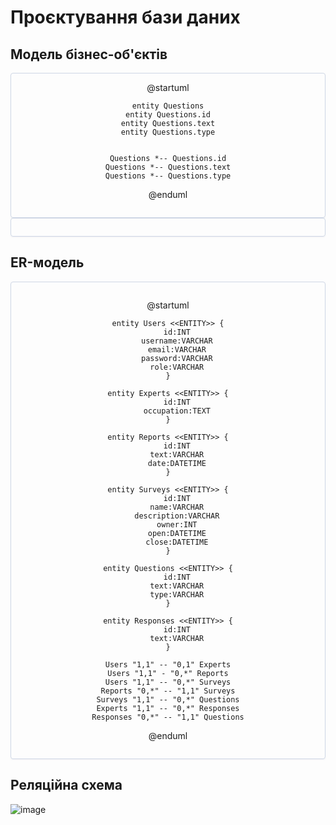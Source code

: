 # Проєктування бази даних

## Модель бізнес-об'єктів

<center style="
    border-radius:4px;
    border: 1px solid #cfd7e6;
    box-shadow: 0 1px 3px 0 rgba(89,105,129,.05), 0 1px 1px 0 rgba(0,0,0,.025);
    padding: 1em;"
>
@startuml

    entity Questions
    entity Questions.id
    entity Questions.text
    entity Questions.type


    Questions *-- Questions.id
    Questions *-- Questions.text
    Questions *-- Questions.type

@enduml

</center>

<center style="
    border-radius:4px;
    border: 1px solid #cfd7e6;
    box-shadow: 0 1px 3px 0 rgba(89,105,129,.05), 0 1px 1px 0 rgba(0,0,0,.025);
    padding: 1em;"
>
	
</center>

## ER-модель

<center style="
    border-radius:4px;
    border: 1px solid #cfd7e6;
    box-shadow: 0 1px 3px 0 rgba(89,105,129,.05), 0 1px 1px 0 rgba(0,0,0,.025);
    padding: 1em;"
>
    
@startuml

    entity Users <<ENTITY>> {
    	id:INT
    	username:VARCHAR
    	email:VARCHAR
    	password:VARCHAR
    	role:VARCHAR
    }

    entity Experts <<ENTITY>> {
        id:INT
        occupation:TEXT
    }

    entity Reports <<ENTITY>> {
        id:INT
        text:VARCHAR
        date:DATETIME
    }

    entity Surveys <<ENTITY>> {
        id:INT
        name:VARCHAR
        description:VARCHAR
        owner:INT
        open:DATETIME
        close:DATETIME
    }

    entity Questions <<ENTITY>> {
        id:INT
        text:VARCHAR
        type:VARCHAR
    }

    entity Responses <<ENTITY>> {
        id:INT
        text:VARCHAR
    }

    Users "1,1" -- "0,1" Experts
    Users "1,1" - "0,*" Reports
    Users "1,1" -- "0,*" Surveys
    Reports "0,*" -- "1,1" Surveys
    Surveys "1,1" -- "0,*" Questions
    Experts "1,1" -- "0,*" Responses
    Responses "0,*" -- "1,1" Questions

@enduml

</center>

## Реляційна схема

![image](https://user-images.githubusercontent.com/24240873/141973425-906fc683-9255-4d95-be4f-03165bba5fc3.png)
